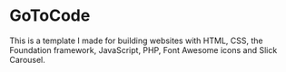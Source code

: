 # GoToCode

This is a template I made for building websites with HTML, CSS, the Foundation framework, JavaScript, PHP, Font Awesome icons and Slick Carousel.
